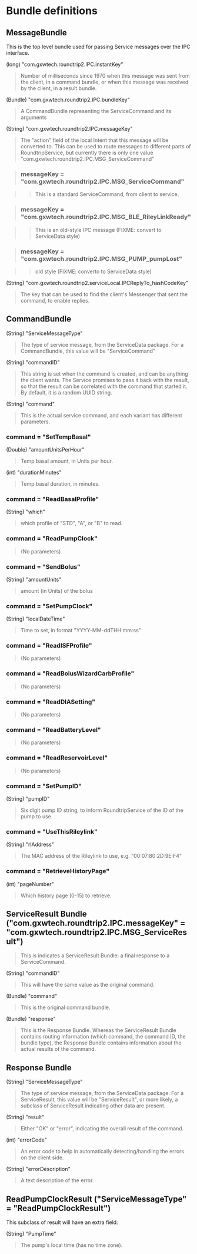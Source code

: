 # Bundle definitions

## MessageBundle

This is the top level bundle used for passing Service messages over the IPC interface.

(long) "com.gxwtech.roundtrip2.IPC.instantKey"

> Number of milliseconds since 1970 when this message was sent from the client, in a command bundle, or when this message was received by the client, in a result bundle.

(Bundle) "com.gxwtech.roundtrip2.IPC.bundleKey"

> A CommandBundle representing the ServiceCommand and its arguments

(String) "com.gxwtech.roundtrip2.IPC.messageKey"

> The "action" field of the local Intent that this message will be converted to.  This can be used to route messages to different parts of RoundtripService, but currently there is only one value "com.gxwtech.roundtrip2.IPC.MSG_ServiceCommand"

> ### messageKey = "com.gxwtech.roundtrip2.IPC.MSG_ServiceCommand"

>> This is a standard ServiceCommand, from client to service.

> ### messageKey = "com.gxwtech.roundtrip2.IPC.MSG_BLE_RileyLinkReady"

>> This is an old-style IPC message (FIXME: convert to ServiceData style)

> ### messageKey = "com.gxwtech.roundtrip2.IPC.MSG_PUMP_pumpLost"

>> old style (FIXME: converto to ServiceData style)

(String) "com.gxwtech.roundtrip2.serviceLocal.IPCReplyTo_hashCodeKey"

> The key that can be used to find the client's Messenger that sent the command, to enable replies.

## CommandBundle

(String) "ServiceMessageType"

> The type of service message, from the ServiceData package.  For a CommandBundle, this value will be "ServiceCommand"

(String) "commandID"

> This string is set when the command is created, and can be anything the client wants.  The Service promises to pass it back with the result, so that the result can be correlated with the command that started it.  By default, it is a random UUID string.

(String) "command"

> This is the actual service command, and each variant has different parameters.

### command = "SetTempBasal"

(Double) "amountUnitsPerHour"

> Temp basal amount, in Units per hour.

(int) "durationMinutes"

> Temp basal duration, in minutes.

### command = "ReadBasalProfile"

(String) "which"

> which profile of "STD", "A", or "B" to read.

### command = "ReadPumpClock"

> (No parameters)

### command = "SendBolus"

(String) "amountUnits"

> amount (in Units) of the bolus

### command = "SetPumpClock"

(String) "localDateTime"

> Time to set, in format "YYYY-MM-ddTHH:mm:ss"

### command = "ReadISFProfile"

> (No parameters)

### command = "ReadBolusWizardCarbProfile"

> (No parameters)

### command = "ReadDIASetting"

> (No parameters)

### command = "ReadBatteryLevel"

> (No parameters)

### command = "ReadReservoirLevel"

> (No parameters)

### command = "SetPumpID"

(String) "pumpID"

> Six digit pump ID string, to inform RoundtripService of the ID of the pump to use.

### command = "UseThisRileylink"

(String) "rlAddress"

> The MAC address of the Rileylink to use, e.g. "00:07:80:2D:9E:F4"

### command = "RetrieveHistoryPage"

(int) "pageNumber"

> Which history page (0-15) to retrieve.

## ServiceResult Bundle ("com.gxwtech.roundtrip2.IPC.messageKey" = "com.gxwtech.roundtrip2.IPC.MSG_ServiceResult")

> This is indicates a ServiceResult Bundle: a final response to a ServiceCommand.

(String) "commandID"

> This will have the same value as the original command.

(Bundle) "command"

> This is the original command bundle.

(Bundle) "response"

> This is the Response Bundle.  Whereas the ServiceResult Bundle contains routing information (which command, the command ID, the bundle type), the Response Bundle contains information about the actual results of the command.

## Response Bundle

(String) "ServiceMessageType"

> The type of service message, from the ServiceData package.  For a ServiceResult, this value will be "ServiceResult", or more likely, a subclass of ServiceResult indicating other data are present.

(String) "result"

> Either "OK" or "error", indicating the overall result of the command.

(int) "errorCode"

> An error code to help in automatically detecting/handling the errors on the client side.

(String) "errorDescription"

> A text description of the error.

## ReadPumpClockResult ("ServiceMessageType" = "ReadPumpClockResult")

This subclass of result will have an extra field:

(String) "PumpTime"

> The pump's local time (has no time zone).




